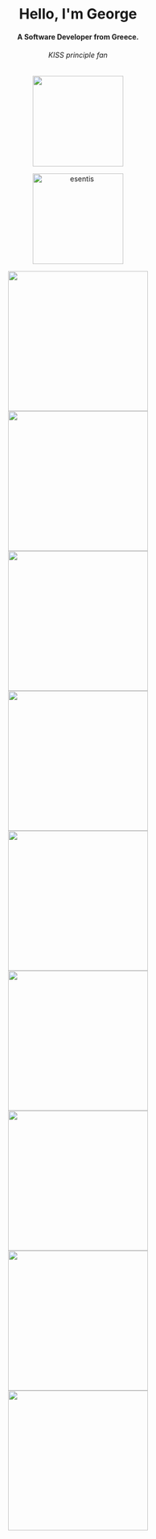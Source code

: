 <h1 align="center">Hello, I'm George</h1>

<h4 align="center">A Software Developer from Greece.</h3>

<h6 align="center">KISS principle fan</h6>

<p align="center">
<a href="https://stackoverflow.com/users/12413404/esentis?tab=profile">
  <img width="180" src="https://github-readme-stackoverflow.vercel.app/?userID=12413404&layout=compact&theme=dark" />
</a>
</p>
<a href="https://pub.dev/publishers/esentis.dev/packages">
<p align="center"> 
<img width="180" src="https://img.shields.io/badge/Published-Libraries-0175ca?style=for-the-badge&logo=flutter" alt="esentis" /> 
</p>
<a/>

<p align="center">
<a href="https://github.com/esentis/Flutter-Movies-Application">
  <img width="278" src="https://denvercoder1-github-readme-stats.vercel.app/api/pin/?username=esentis&repo=Flutter-Movies-Application&theme=github_dark" />
</a>
<a href="https://github.com/esentis/multiple_search_selection">
  <img width="278"   src="https://denvercoder1-github-readme-stats.vercel.app/api/pin/?username=esentis&repo=multiple_search_selection&theme=github_dark" />
</a>
<a href="https://github.com/esentis/load_switch">
  <img width="278"  src="https://denvercoder1-github-readme-stats.vercel.app/api/pin/?username=esentis&repo=load_switch&theme=github_dark" />
</a>
<a href="https://github.com/esentis/string_extensions">
  <img width="278"  src="https://denvercoder1-github-readme-stats.vercel.app/api/pin/?username=esentis&repo=string_extensions&theme=github_dark" />
</a>
<a href="https://github.com/esentis/photocanvas">
  <img width="278"   src="https://denvercoder1-github-readme-stats.vercel.app/api/pin/?username=esentis&repo=photocanvas&theme=github_dark" />
</a>
<a href="https://github.com/esentis/infinite_grouped_list">
  <img width="278"  src="https://denvercoder1-github-readme-stats.vercel.app/api/pin/?username=esentis&repo=infinite_grouped_list&theme=github_dark" />
</a>
<a href="https://github.com/esentis/flutter-find-unused-assets-and-dart-files">
  <img width="278"  src="https://denvercoder1-github-readme-stats.vercel.app/api/pin/?username=esentis&repo=flutter-find-unused-assets-and-dart-files&theme=github_dark" />
</a>
<a href="https://github.com/esentis/personal-website-flutter">
  <img width="278"  src="https://denvercoder1-github-readme-stats.vercel.app/api/pin/?username=esentis&repo=personal-website-flutter&theme=github_dark" />
</a>
<a href="https://github.com/esentis/ieemdb-adopse-2021">
  <img width="278"  src="https://denvercoder1-github-readme-stats.vercel.app/api/pin/?username=esentis&repo=ieemdb-adopse-2021&theme=github_dark" />
</a>
</p>
